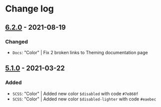 # Change log

## [6.2.0](https://github.com/cake-hub/lidl-web-bootstrap_theme/tree/v6.2.0) - 2021-08-19

### Changed

* `Docs`: "Color" | Fix 2 broken links to Theming documentation page


## [5.1.0](https://github.com/cake-hub/lidl-web-bootstrap_theme/tree/v5.1.0) - 2021-03-22

### Added

* `SCSS`: "Color" | Added new color `$disabled` with code `#7e868f`
* `SCSS`: "Color" | Added new color `$disabled-lighter` with code `#eaebec`
